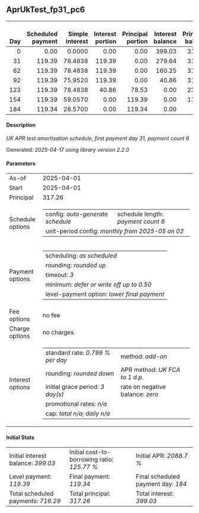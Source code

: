 <h2>AprUkTest_fp31_pc6</h2>
<table>
    <thead style="vertical-align: bottom;">
        <th style="text-align: right;">Day</th>
        <th style="text-align: right;">Scheduled payment</th>
        <th style="text-align: right;">Simple interest</th>
        <th style="text-align: right;">Interest portion</th>
        <th style="text-align: right;">Principal portion</th>
        <th style="text-align: right;">Interest balance</th>
        <th style="text-align: right;">Principal balance</th>
        <th style="text-align: right;">Total simple interest</th>
        <th style="text-align: right;">Total interest</th>
        <th style="text-align: right;">Total principal</th>
    </thead>
    <tr style="text-align: right;">
        <td class="ci00">0</td>
        <td class="ci01" style="white-space: nowrap;">0.00</td>
        <td class="ci02">0.0000</td>
        <td class="ci03">0.00</td>
        <td class="ci04">0.00</td>
        <td class="ci05">399.03</td>
        <td class="ci06">317.26</td>
        <td class="ci07">0.0000</td>
        <td class="ci08">0.00</td>
        <td class="ci09">0.00</td>
    </tr>
    <tr style="text-align: right;">
        <td class="ci00">31</td>
        <td class="ci01" style="white-space: nowrap;">119.39</td>
        <td class="ci02">78.4838</td>
        <td class="ci03">119.39</td>
        <td class="ci04">0.00</td>
        <td class="ci05">279.64</td>
        <td class="ci06">317.26</td>
        <td class="ci07">78.4838</td>
        <td class="ci08">119.39</td>
        <td class="ci09">0.00</td>
    </tr>
    <tr style="text-align: right;">
        <td class="ci00">62</td>
        <td class="ci01" style="white-space: nowrap;">119.39</td>
        <td class="ci02">78.4838</td>
        <td class="ci03">119.39</td>
        <td class="ci04">0.00</td>
        <td class="ci05">160.25</td>
        <td class="ci06">317.26</td>
        <td class="ci07">156.9676</td>
        <td class="ci08">238.78</td>
        <td class="ci09">0.00</td>
    </tr>
    <tr style="text-align: right;">
        <td class="ci00">92</td>
        <td class="ci01" style="white-space: nowrap;">119.39</td>
        <td class="ci02">75.9520</td>
        <td class="ci03">119.39</td>
        <td class="ci04">0.00</td>
        <td class="ci05">40.86</td>
        <td class="ci06">317.26</td>
        <td class="ci07">232.9196</td>
        <td class="ci08">358.17</td>
        <td class="ci09">0.00</td>
    </tr>
    <tr style="text-align: right;">
        <td class="ci00">123</td>
        <td class="ci01" style="white-space: nowrap;">119.39</td>
        <td class="ci02">78.4838</td>
        <td class="ci03">40.86</td>
        <td class="ci04">78.53</td>
        <td class="ci05">0.00</td>
        <td class="ci06">238.73</td>
        <td class="ci07">311.4034</td>
        <td class="ci08">399.03</td>
        <td class="ci09">78.53</td>
    </tr>
    <tr style="text-align: right;">
        <td class="ci00">154</td>
        <td class="ci01" style="white-space: nowrap;">119.39</td>
        <td class="ci02">59.0570</td>
        <td class="ci03">0.00</td>
        <td class="ci04">119.39</td>
        <td class="ci05">0.00</td>
        <td class="ci06">119.34</td>
        <td class="ci07">370.4604</td>
        <td class="ci08">399.03</td>
        <td class="ci09">197.92</td>
    </tr>
    <tr style="text-align: right;">
        <td class="ci00">184</td>
        <td class="ci01" style="white-space: nowrap;">119.34</td>
        <td class="ci02">28.5700</td>
        <td class="ci03">0.00</td>
        <td class="ci04">119.34</td>
        <td class="ci05">0.00</td>
        <td class="ci06">0.00</td>
        <td class="ci07">399.0304</td>
        <td class="ci08">399.03</td>
        <td class="ci09">317.26</td>
    </tr>
</table>
<h4>Description</h4>
<p><i>UK APR test amortisation schedule, first payment day 31, payment count 6</i></p>
<p>Generated: <i>2025-04-17 using library version 2.2.0</i></p>
<h4>Parameters</h4>
<table>
    <tr>
        <td>As-of</td>
        <td>2025-04-01</td>
    </tr>
    <tr>
        <td>Start</td>
        <td>2025-04-01</td>
    </tr>
    <tr>
        <td>Principal</td>
        <td>317.26</td>
    </tr>
    <tr>
        <td>Schedule options</td>
        <td>
            <table>
                <tr>
                    <td>config: <i>auto-generate schedule</i></td>
                    <td>schedule length: <i><i>payment count</i> 6</i></td>
                </tr>
                <tr>
                    <td colspan="2" style="white-space: nowrap;">unit-period config: <i>monthly from 2025-05 on 02</i></td>
                </tr>
            </table>
        </td>
    </tr>
    <tr>
        <td>Payment options</td>
        <td>
            <table>
                <tr>
                    <td>scheduling: <i>as scheduled</i></td>
                </tr>
                <tr>
                    <td>rounding: <i>rounded up</i></td>
                </tr>
                <tr>
                    <td>timeout: <i>3</i></td>
                </tr>
                <tr>
                    <td>minimum: <i>defer&nbsp;or&nbsp;write&nbsp;off&nbsp;up&nbsp;to&nbsp;0.50</i></td>
                </tr>
                <tr>
                    <td>level-payment option: <i>lower&nbsp;final&nbsp;payment</i></td>
                </tr>
            </table>
        </td>
    </tr>
    <tr>
        <td>Fee options</td>
        <td>no fee
        </td>
    </tr>
    <tr>
        <td>Charge options</td>
        <td>no charges
        </td>
    </tr>
    <tr>
        <td>Interest options</td>
        <td>
            <table>
                <tr>
                    <td>standard rate: <i>0.798 % per day</i></td>
                    <td>method: <i>add-on</i></td>
                </tr>
                <tr>
                    <td>rounding: <i>rounded down</i></td>
                    <td>APR method: <i>UK FCA to 1 d.p.</i></td>
                </tr>
                <tr>
                    <td>initial grace period: <i>3 day(s)</i></td>
                    <td>rate on negative balance: <i>zero</i></td>
                </tr>
                <tr>
                    <td colspan="2">promotional rates: <i><i>n/a</i></i></td>
                </tr>
                <tr>
                    <td colspan="2">cap: <i>total <i>n/a</i>; daily <i>n/a</i></td>
                </tr>
            </table>
        </td>
    </tr>
</table>
<h4>Initial Stats</h4>
<table>
    <tr>
        <td>Initial interest balance: <i>399.03</i></td>
        <td>Initial cost-to-borrowing ratio: <i>125.77 %</i></td>
        <td>Initial APR: <i>2088.7 %</i></td>
    </tr>
    <tr>
        <td>Level payment: <i>119.39</i></td>
        <td>Final payment: <i>119.34</i></td>
        <td>Final scheduled payment day: <i>184</i></td>
    </tr>
    <tr>
        <td>Total scheduled payments: <i>716.29</i></td>
        <td>Total principal: <i>317.26</i></td>
        <td>Total interest: <i>399.03</i></td>
    </tr>
</table>
